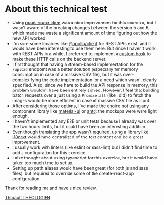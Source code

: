 # About this technical test

- Using [react-router-dom](https://reactrouter.com/docs/en/v6) was a nice improvement for this exercice, but I wasn't aware of the breaking changes between the version 5 and 6, which made me waste a significant amount of time figuring out how the new API worked.
- I'm sure some librairies like [@apollo/client](https://www.apollographql.com/docs/react/) for REST APIs exist, and it would have been interesting to use them here. But since I haven't work with REST APIs in a while, I preferred to implement a [custom hook](./client/src/hooks/useAPI.js) to make these HTTP calls on the backend server.
- I first thought that having a stream-based implementation for the `/upload` endpoint was a better solution (especially for memory consumption in case of a massive CSV file), but it was over-complexifying the code implementation for a need which wasn't clearly specified.
  Also, since we have to build the API response in memory, this problem wouldn't have been entirely solved.
  However, I feel that building batch requests over a just using a `Promise.all` (like I did) to fetch the images would be more efficient in case of massive CSV file as input.
- After considering those options, I've made the choice not using any component library like [material-ui](https://mui.com) or [antd](https://ant.design): the mockups were were light enough.
- I haven't implemented any E2E or unit tests because I already was over the two hours limits, but it could have been an interesting addition.
- Even though translating the app wasn't required, using a library like [i18next](https://react.i18next.com) would have centralized of the text content and be a great improvement.
- I usually work with linters (like eslint or sass-lint) but I didn't find time to add a configuration for this exercice.
- I also thought about using typescript for this exercice, but it would have taken too much time to set up.
- Setting up path aliases would have been great (for both js and sass files), but required to override some of the create-react-app configuration.

Thank for reading me and have a nice review.

[Thibault THÉOLOGIEN](https://www.linkedin.com/in/thibault-theologien/)
